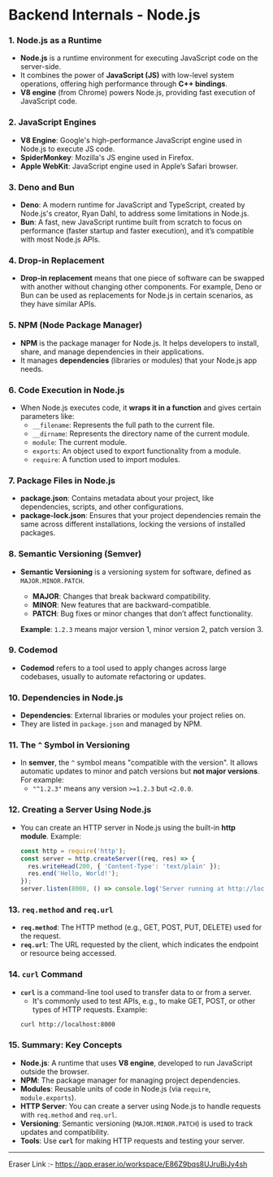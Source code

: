 # Backend Internals - Node.js

### **1. Node.js as a Runtime**
- **Node.js** is a runtime environment for executing JavaScript code on the server-side.
- It combines the power of **JavaScript (JS)** with low-level system operations, offering high performance through **C++ bindings**.
- **V8 engine** (from Chrome) powers Node.js, providing fast execution of JavaScript code.

### **2. JavaScript Engines**
- **V8 Engine**: Google's high-performance JavaScript engine used in Node.js to execute JS code.
- **SpiderMonkey**: Mozilla's JS engine used in Firefox.
- **Apple WebKit**: JavaScript engine used in Apple’s Safari browser.

### **3. Deno and Bun**
- **Deno**: A modern runtime for JavaScript and TypeScript, created by Node.js's creator, Ryan Dahl, to address some limitations in Node.js.
- **Bun**: A fast, new JavaScript runtime built from scratch to focus on performance (faster startup and faster execution), and it’s compatible with most Node.js APIs.

### **4. Drop-in Replacement**
- **Drop-in replacement** means that one piece of software can be swapped with another without changing other components. For example, Deno or Bun can be used as replacements for Node.js in certain scenarios, as they have similar APIs.

### **5. NPM (Node Package Manager)**
- **NPM** is the package manager for Node.js. It helps developers to install, share, and manage dependencies in their applications.
- It manages **dependencies** (libraries or modules) that your Node.js app needs.

### **6. Code Execution in Node.js**
- When Node.js executes code, it **wraps it in a function** and gives certain parameters like:
  - `__filename`: Represents the full path to the current file.
  - `__dirname`: Represents the directory name of the current module.
  - `module`: The current module.
  - `exports`: An object used to export functionality from a module.
  - `require`: A function used to import modules.

### **7. Package Files in Node.js**
- **package.json**: Contains metadata about your project, like dependencies, scripts, and other configurations.
- **package-lock.json**: Ensures that your project dependencies remain the same across different installations, locking the versions of installed packages.

### **8. Semantic Versioning (Semver)**
- **Semantic Versioning** is a versioning system for software, defined as `MAJOR.MINOR.PATCH`.
  - **MAJOR**: Changes that break backward compatibility.
  - **MINOR**: New features that are backward-compatible.
  - **PATCH**: Bug fixes or minor changes that don’t affect functionality.
  
  **Example**: `1.2.3` means major version 1, minor version 2, patch version 3.

### **9. Codemod**
- **Codemod** refers to a tool used to apply changes across large codebases, usually to automate refactoring or updates.

### **10. Dependencies in Node.js**
- **Dependencies**: External libraries or modules your project relies on.
- They are listed in `package.json` and managed by NPM.

### **11. The `^` Symbol in Versioning**
- In **semver**, the `^` symbol means "compatible with the version". It allows automatic updates to minor and patch versions but **not major versions**. For example:
  - `"^1.2.3"` means any version `>=1.2.3` but `<2.0.0`.

### **12. Creating a Server Using Node.js**
- You can create an HTTP server in Node.js using the built-in **http module**. 
  Example:
  ```javascript
  const http = require('http');
  const server = http.createServer((req, res) => {
    res.writeHead(200, { 'Content-Type': 'text/plain' });
    res.end('Hello, World!');
  });
  server.listen(8000, () => console.log('Server running at http://localhost:8000/'));
  ```

### **13. `req.method` and `req.url`**
- **`req.method`**: The HTTP method (e.g., GET, POST, PUT, DELETE) used for the request.
- **`req.url`**: The URL requested by the client, which indicates the endpoint or resource being accessed.

### **14. `curl` Command**
- **`curl`** is a command-line tool used to transfer data to or from a server.
  - It's commonly used to test APIs, e.g., to make GET, POST, or other types of HTTP requests.
  Example:
  ```bash
  curl http://localhost:8000
  ```

### **15. Summary: Key Concepts**
- **Node.js**: A runtime that uses **V8 engine**, developed to run JavaScript outside the browser.
- **NPM**: The package manager for managing project dependencies.
- **Modules**: Reusable units of code in Node.js (via `require`, `module.exports`).
- **HTTP Server**: You can create a server using Node.js to handle requests with `req.method` and `req.url`.
- **Versioning**: Semantic versioning (`MAJOR.MINOR.PATCH`) is used to track updates and compatibility.
- **Tools**: Use **`curl`** for making HTTP requests and testing your server.

---

Eraser Link :- https://app.eraser.io/workspace/E86Z9bqs8UJruBiJy4sh
